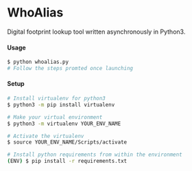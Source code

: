 <h1>WhoAlias</h1>

Digital footprint lookup tool written asynchronously in Python3.

#### Usage
```sh
$ python whoalias.py
# Follow the steps promted once launching
```

#### Setup
```sh
# Install virtualenv for python3
$ python3 -m pip install virtualenv

# Make your virtual environment
$ python3 -m virtualenv YOUR_ENV_NAME

# Activate the virtualenv
$ source YOUR_ENV_NAME/Scripts/activate

# Install python requirements from within the environment
(ENV) $ pip install -r requirements.txt
```
